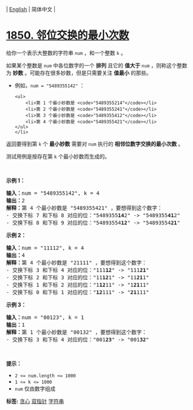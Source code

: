 | [English](README_EN.md) | 简体中文 |

# [1850. 邻位交换的最小次数](https://leetcode.cn/problems/minimum-adjacent-swaps-to-reach-the-kth-smallest-number)
<p>给你一个表示大整数的字符串 <code>num</code> ，和一个整数 <code>k</code> 。</p>

<p>如果某个整数是 <code>num</code> 中各位数字的一个 <strong>排列</strong> 且它的 <strong>值大于</strong> <code>num</code> ，则称这个整数为 <strong>妙数</strong> 。可能存在很多妙数，但是只需要关注 <strong>值最小</strong> 的那些。</p>

<ul>
	<li>例如，<code>num = "5489355142"</code> ：

	<ul>
		<li>第 1 个最小妙数是 <code>"5489355214"</code></li>
		<li>第 2 个最小妙数是 <code>"5489355241"</code></li>
		<li>第 3 个最小妙数是 <code>"5489355412"</code></li>
		<li>第 4 个最小妙数是 <code>"5489355421"</code></li>
	</ul>
	</li>
</ul>

<p>返回要得到第 <code>k</code> 个 <strong>最小妙数</strong> 需要对 <code>num</code> 执行的 <strong>相邻位数字交换的最小次数</strong> 。</p>

<p>测试用例是按存在第 <code>k</code> 个最小妙数而生成的。</p>

<p> </p>

<p><strong>示例 1：</strong></p>

<pre><strong>输入：</strong>num = "5489355142", k = 4
<strong>输出：</strong>2
<strong>解释：</strong>第 4 个最小妙数是 "5489355421" ，要想得到这个数字：
- 交换下标 7 和下标 8 对应的位："5489355<strong>14</strong>2" -&gt; "5489355<strong>41</strong>2"
- 交换下标 8 和下标 9 对应的位："54893554<strong>12</strong>" -&gt; "54893554<strong>21</strong>"
</pre>

<p><strong>示例 2：</strong></p>

<pre><strong>输入：</strong>num = "11112", k = 4
<strong>输出：</strong>4
<strong>解释：</strong>第 4 个最小妙数是 "21111" ，要想得到这个数字：
- 交换下标 3 和下标 4 对应的位："111<strong>12</strong>" -&gt; "111<strong>21</strong>"
- 交换下标 2 和下标 3 对应的位："11<strong>12</strong>1" -&gt; "11<strong>21</strong>1"
- 交换下标 1 和下标 2 对应的位："1<strong>12</strong>11" -&gt; "1<strong>21</strong>11"
- 交换下标 0 和下标 1 对应的位："<strong>12</strong>111" -&gt; "<strong>21</strong>111"
</pre>

<p><strong>示例 3：</strong></p>

<pre><strong>输入：</strong>num = "00123", k = 1
<strong>输出：</strong>1
<strong>解释：</strong>第 1 个最小妙数是 "00132" ，要想得到这个数字：
- 交换下标 3 和下标 4 对应的位："001<strong>23</strong>" -&gt; "001<strong>32</strong>"
</pre>

<p> </p>

<p><strong>提示：</strong></p>

<ul>
	<li><code>2 &lt;= num.length &lt;= 1000</code></li>
	<li><code>1 &lt;= k &lt;= 1000</code></li>
	<li><code>num</code> 仅由数字组成</li>
</ul>

**标签:**  [贪心](https://leetcode.cn/tag/greedy) [双指针](https://leetcode.cn/tag/two-pointers) [字符串](https://leetcode.cn/tag/string) 